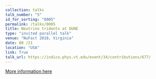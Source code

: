 ```yaml
---
collection: talks
talk_number: "5"
id_for_sorting: "0005"
permalink: /talks/0005
title: Neutrino tridents at DUNE 
type: "invited parallel talk"
venue: "NuFact 2018, Virginia"
date: 08 /21
location: "USA"
link: True 
talk_url: https://indico.phys.vt.edu/event/34/contributions/677/ 
---
```


[More information here](https://indico.phys.vt.edu/event/34/contributions/677/)
